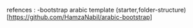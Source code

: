 refences : 
-bootstrap arabic template (starter,folder-structure) 
  [https://github.com/HamzaNabil/arabic-bootstrap]
